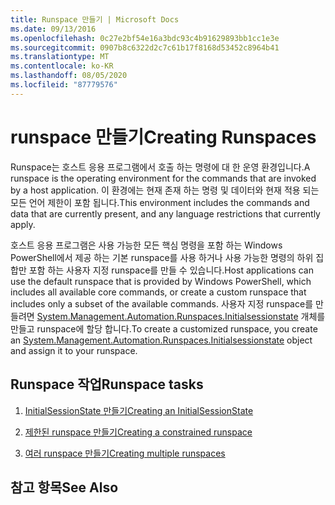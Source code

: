 ```yaml
---
title: Runspace 만들기 | Microsoft Docs
ms.date: 09/13/2016
ms.openlocfilehash: 0c27e2bf54e16a3bdc93c4b91629893bb1cc1e3e
ms.sourcegitcommit: 0907b8c6322d2c7c61b17f8168d53452c8964b41
ms.translationtype: MT
ms.contentlocale: ko-KR
ms.lasthandoff: 08/05/2020
ms.locfileid: "87779576"
---
```

# <a name="creating-runspaces"></a><span data-ttu-id="79fd8-102">runspace 만들기</span><span class="sxs-lookup"><span data-stu-id="79fd8-102">Creating Runspaces</span></span>

<span data-ttu-id="79fd8-103">Runspace는 호스트 응용 프로그램에서 호출 하는 명령에 대 한 운영 환경입니다.</span><span class="sxs-lookup"><span data-stu-id="79fd8-103">A runspace is the operating environment for the commands that are invoked by a host application.</span></span> <span data-ttu-id="79fd8-104">이 환경에는 현재 존재 하는 명령 및 데이터와 현재 적용 되는 모든 언어 제한이 포함 됩니다.</span><span class="sxs-lookup"><span data-stu-id="79fd8-104">This environment includes the commands and data that are currently present, and any language restrictions that currently apply.</span></span>

 <span data-ttu-id="79fd8-105">호스트 응용 프로그램은 사용 가능한 모든 핵심 명령을 포함 하는 Windows PowerShell에서 제공 하는 기본 runspace를 사용 하거나 사용 가능한 명령의 하위 집합만 포함 하는 사용자 지정 runspace를 만들 수 있습니다.</span><span class="sxs-lookup"><span data-stu-id="79fd8-105">Host applications can use the default runspace that is provided by Windows PowerShell, which includes all available core commands, or create a custom runspace that includes only a subset of the available commands.</span></span> <span data-ttu-id="79fd8-106">사용자 지정 runspace를 만들려면 [System.Management.Automation.Runspaces.Initialsessionstate](/dotnet/api/System.Management.Automation.Runspaces.InitialSessionState) 개체를 만들고 runspace에 할당 합니다.</span><span class="sxs-lookup"><span data-stu-id="79fd8-106">To create a customized runspace, you create an [System.Management.Automation.Runspaces.Initialsessionstate](/dotnet/api/System.Management.Automation.Runspaces.InitialSessionState) object and assign it to your runspace.</span></span>

## <a name="runspace-tasks"></a><span data-ttu-id="79fd8-107">Runspace 작업</span><span class="sxs-lookup"><span data-stu-id="79fd8-107">Runspace tasks</span></span>

1. [<span data-ttu-id="79fd8-108">InitialSessionState 만들기</span><span class="sxs-lookup"><span data-stu-id="79fd8-108">Creating an InitialSessionState</span></span>](./creating-an-initialsessionstate.md)

2. [<span data-ttu-id="79fd8-109">제한된 runspace 만들기</span><span class="sxs-lookup"><span data-stu-id="79fd8-109">Creating a constrained runspace</span></span>](./creating-a-constrained-runspace.md)

3. [<span data-ttu-id="79fd8-110">여러 runspace 만들기</span><span class="sxs-lookup"><span data-stu-id="79fd8-110">Creating multiple runspaces</span></span>](./creating-multiple-runspaces.md)

## <a name="see-also"></a><span data-ttu-id="79fd8-111">참고 항목</span><span class="sxs-lookup"><span data-stu-id="79fd8-111">See Also</span></span>
